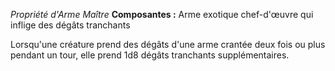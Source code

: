 _Propriété d'Arme Maître_
__Composantes :__ Arme exotique chef-d'œuvre qui inflige des dégâts tranchants

Lorsqu'une créature prend des dégâts d'une arme crantée deux fois ou plus pendant un tour, elle prend 1d8 dégâts tranchants supplémentaires.